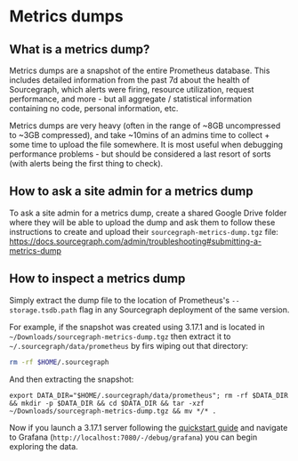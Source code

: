 # Metrics dumps

## What is a metrics dump?

Metrics dumps are a snapshot of the entire Prometheus database. This includes detailed information from the past 7d about the health of Sourcegraph, which alerts were firing, resource utilization, request performance, and more - but all aggregate / statistical information containing no code, personal information, etc.

Metrics dumps are very heavy (often in the range of ~8GB uncompressed to ~3GB compressed), and take ~10mins of an admins time to collect + some time to upload the file somewhere. It is most useful when debugging performance problems - but should be considered a last resort of sorts (with alerts being the first thing to check).

## How to ask a site admin for a metrics dump

To ask a site admin for a metrics dump, create a shared Google Drive folder where they will be able to upload the dump and ask them to follow these instructions to create and upload their `sourcegraph-metrics-dump.tgz` file: https://docs.sourcegraph.com/admin/troubleshooting#submitting-a-metrics-dump

## How to inspect a metrics dump

Simply extract the dump file to the location of Prometheus's `--storage.tsdb.path` flag in any Sourcegraph deployment of the same version.

For example, if the snapshot was created using 3.17.1 and is located in `~/Downloads/sourcegraph-metrics-dump.tgz` then extract it to `~/.sourcegraph/data/prometheus` by firs wiping out that directory:

```sh
rm -rf $HOME/.sourcegraph
```

And then extracting the snapshot:

```
export DATA_DIR="$HOME/.sourcegraph/data/prometheus"; rm -rf $DATA_DIR && mkdir -p $DATA_DIR && cd $DATA_DIR && tar -xzf ~/Downloads/sourcegraph-metrics-dump.tgz && mv */* .
```

Now if you launch a 3.17.1 server following the [quickstart guide](https://docs.sourcegraph.com/) and navigate to Grafana (`http://localhost:7080/-/debug/grafana`) you can begin exploring the data.
